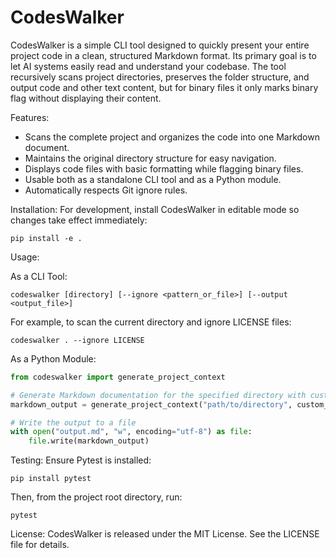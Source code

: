# CodesWalker

CodesWalker is a simple CLI tool designed to quickly present your entire project code in a clean, structured Markdown format. Its primary goal is to let AI systems easily read and understand your codebase. The tool recursively scans project directories, preserves the folder structure, and output code and other text content, but for binary files it only marks binary flag without displaying their content.

Features:

- Scans the complete project and organizes the code into one Markdown document.
- Maintains the original directory structure for easy navigation.
- Displays code files with basic formatting while flagging binary files.
- Usable both as a standalone CLI tool and as a Python module.
- Automatically respects Git ignore rules.

Installation:
For development, install CodesWalker in editable mode so changes take effect immediately:
```shell
pip install -e .
```

Usage:

As a CLI Tool:
```shell
codeswalker [directory] [--ignore <pattern_or_file>] [--output <output_file>]
```
For example, to scan the current directory and ignore LICENSE files:
```shell
codeswalker . --ignore LICENSE
```

As a Python Module:
```python
from codeswalker import generate_project_context

# Generate Markdown documentation for the specified directory with custom ignore rules
markdown_output = generate_project_context("path/to/directory", custom_ignore_rules=["LICENSE"])

# Write the output to a file
with open("output.md", "w", encoding="utf-8") as file:
    file.write(markdown_output)
```


Testing:
Ensure Pytest is installed:

```shell
pip install pytest
```

Then, from the project root directory, run:

```shell
pytest
```

License:
CodesWalker is released under the MIT License. See the LICENSE file for details.
